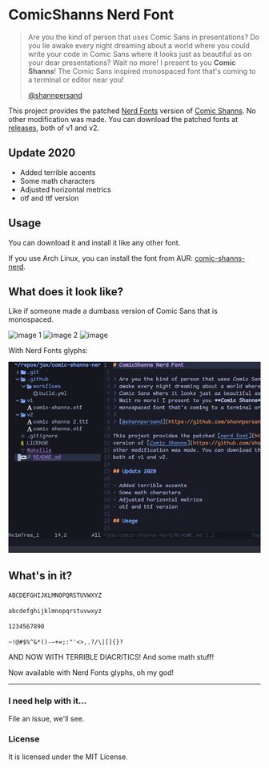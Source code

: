 # ComicShanns Nerd Font

> Are you the kind of person that uses Comic Sans in presentations? Do you lie
> awake every night dreaming about a world where you could write your code in
> Comic Sans where it looks just as beautiful as on your dear presentations?
> Wait no more! I present to you **Comic Shanns**! The Comic Sans inspired
> monospaced font that's coming to a terminal or editor near you!
>
> [@shannpersand](https://github.com/shannpersand)

This project provides the patched [Nerd Fonts](https://github.com/ryanoasis/nerd-fonts)
version of [Comic Shanns](https://github.com/shannpersand/comic-shanns). No
other modification was made. You can download the patched fonts at [releases](https://github.com/jaxvanyang/comic-shanns-nerd/releases),
both of v1 and v2.

## Update 2020

- Added terrible accents
- Some math characters
- Adjusted horizontal metrics
- otf and ttf version

## Usage

You can download it and install it like any other font.

If you use Arch Linux, you can install the font from AUR: [comic-shanns-nerd](https://aur.archlinux.org/pkgbase/comic-shanns-nerd).

## What does it look like?

Like if someone made a dumbass version of Comic Sans that is monospaced.

![image 1](https://user-images.githubusercontent.com/4615568/44279591-c9909780-a206-11e8-9e1d-40db6d6db77e.png)
![image 2](https://user-images.githubusercontent.com/4615568/44279592-ca292e00-a206-11e8-9278-4a7566425c0c.png)
![image](https://user-images.githubusercontent.com/4615568/44279593-ca292e00-a206-11e8-9b25-a4533b50d471.png)

With Nerd Fonts glyphs:

![Nerd Fonts Showcase](./images/nerd-fonts-showcase.png)

## What's in it?

`ABCDEFGHIJKLMNOPQRSTUVWXYZ`

`abcdefghijklmnopqrstuvwxyz`

`1234567890`

`~!@#$%^&*()-—+=;:"'<>,.?/\|[]{}?`

AND NOW WITH TERRIBLE DIACRITICS! And some math stuff!

Now available with Nerd Fonts glyphs, oh my god!

---

### I need help with it...

File an issue, we'll see.

### License

It is licensed under the MIT License.
